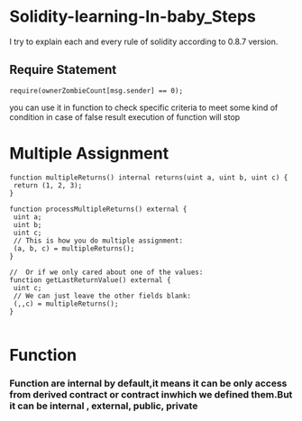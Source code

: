 # Solidity-learning-In-baby_Steps
 I try to explain each and every rule of solidity according to 0.8.7 version.
 ## Require Statement
 ```
 require(ownerZombieCount[msg.sender] == 0); 
 ```
 you can use it in function to check specific criteria to meet some kind of condition in case of false result execution of function will stop
 
 # Multiple Assignment
 ```
 function multipleReturns() internal returns(uint a, uint b, uint c) {
  return (1, 2, 3);
}

function processMultipleReturns() external {
  uint a;
  uint b;
  uint c;
  // This is how you do multiple assignment:
  (a, b, c) = multipleReturns();
}

//  Or if we only cared about one of the values:
function getLastReturnValue() external {
  uint c;
  // We can just leave the other fields blank:
  (,,c) = multipleReturns();
}


```
# Function
### Function  are internal by default,it means it can be only access from derived contract or contract inwhich we defined them.But it can be internal ,  external, public, private  

